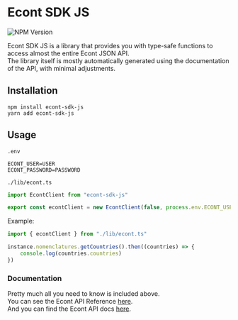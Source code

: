 # Econt SDK JS

![NPM Version](https://img.shields.io/npm/v/econt-sdk-js)

Econt SDK JS is a library that provides you with type-safe functions to access almost the entire Econt JSON API.  
The library itself is mostly automatically generated using the documentation of the API, with minimal adjustments.

## Installation

`npm install econt-sdk-js`  
`yarn add econt-sdk-js`

## Usage

`.env`
```
ECONT_USER=USER
ECONT_PASSWORD=PASSWORD
```

`./lib/econt.ts`
```ts
import EcontClient from "econt-sdk-js"

export const econtClient = new EcontClient(false, process.env.ECONT_USER, process.env.ECONT_PASSWORD)
```

Example:
```ts
import { econtClient } from "./lib/econt.ts"

instance.nomenclatures.getCountries().then((countries) => {
	console.log(countries.countries)
})
```

### Documentation

Pretty much all you need to know is included above.  
You can see the Econt API Reference [here](https://ee.econt.com/services).  
And you can find the Econt API docs [here](https://www.econt.com/developers/soap-json-api.html).
